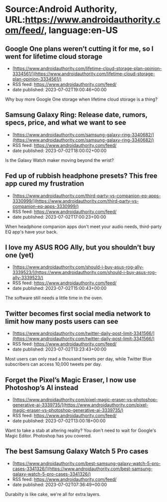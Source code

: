 # Source:Android Authority, URL:https://www.androidauthority.com/feed/, language:en-US

## Google One plans weren’t cutting it for me, so I went for lifetime cloud storage
 - [https://www.androidauthority.com/lifetime-cloud-storage-plan-opinion-3334561/](https://www.androidauthority.com/lifetime-cloud-storage-plan-opinion-3334561/)
 - RSS feed: https://www.androidauthority.com/feed/
 - date published: 2023-07-02T19:00:46+00:00

Why buy more Google One storage when lifetime cloud storage is a thing?

## Samsung Galaxy Ring: Release date, rumors, specs, price, and what we want to see
 - [https://www.androidauthority.com/samsung-galaxy-ring-3340682/](https://www.androidauthority.com/samsung-galaxy-ring-3340682/)
 - RSS feed: https://www.androidauthority.com/feed/
 - date published: 2023-07-02T18:00:02+00:00

Is the Galaxy Watch maker moving beyond the wrist?

## Fed up of rubbish headphone presets? This free app cured my frustration
 - [https://www.androidauthority.com/third-party-vs-companion-eq-apps-3330999/](https://www.androidauthority.com/third-party-vs-companion-eq-apps-3330999/)
 - RSS feed: https://www.androidauthority.com/feed/
 - date published: 2023-07-02T17:00:23+00:00

When headphone companion apps don't meet your audio needs, third-party EQ app's have your back.

## I love my ASUS ROG Ally, but you shouldn’t buy one (yet)
 - [https://www.androidauthority.com/should-i-buy-asus-rog-ally-3339523/](https://www.androidauthority.com/should-i-buy-asus-rog-ally-3339523/)
 - RSS feed: https://www.androidauthority.com/feed/
 - date published: 2023-07-02T15:00:43+00:00

The software still needs a little time in the oven.

## Twitter becomes first social media network to limit how many posts users can see
 - [https://www.androidauthority.com/twitter-daily-post-limit-3341566/](https://www.androidauthority.com/twitter-daily-post-limit-3341566/)
 - RSS feed: https://www.androidauthority.com/feed/
 - date published: 2023-07-02T13:23:43+00:00

Most users can only read a thousand tweets per day, while Twitter Blue subscribers can access 10,000 tweets per day.

## Forget the Pixel’s Magic Eraser, I now use Photoshop’s AI instead
 - [https://www.androidauthority.com/pixel-magic-eraser-vs-photoshop-generative-ai-3339735/](https://www.androidauthority.com/pixel-magic-eraser-vs-photoshop-generative-ai-3339735/)
 - RSS feed: https://www.androidauthority.com/feed/
 - date published: 2023-07-02T13:00:18+00:00

Want to take a stab at altering reality? You don't need to wait for Google's Magic Editor. Photoshop has you covered.

## The best Samsung Galaxy Watch 5 Pro cases
 - [https://www.androidauthority.com/best-samsung-galaxy-watch-5-pro-cases-3341326/](https://www.androidauthority.com/best-samsung-galaxy-watch-5-pro-cases-3341326/)
 - RSS feed: https://www.androidauthority.com/feed/
 - date published: 2023-07-02T07:36:49+00:00

Durabilty is like cake, we're all for extra layers.

